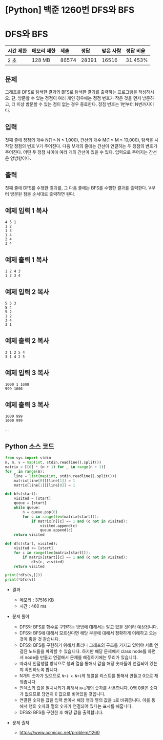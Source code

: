 # [Python] 백준 1260번 DFS와 BFS

# DFS와 BFS

| 시간 제한 | 메모리 제한 | 제출  | 정답  | 맞은 사람 | 정답 비율 |
| :-------- | :---------- | :---- | :---- | :-------- | :-------- |
| 2 초      | 128 MB      | 86574 | 28391 | 16516     | 31.453%   |

## 문제

그래프를 DFS로 탐색한 결과와 BFS로 탐색한 결과를 출력하는 프로그램을 작성하시오. 단, 방문할 수 있는 정점이 여러 개인 경우에는 정점 번호가 작은 것을 먼저 방문하고, 더 이상 방문할 수 있는 점이 없는 경우 종료한다. 정점 번호는 1번부터 N번까지이다.

## 입력

첫째 줄에 정점의 개수 N(1 ≤ N ≤ 1,000), 간선의 개수 M(1 ≤ M ≤ 10,000), 탐색을 시작할 정점의 번호 V가 주어진다. 다음 M개의 줄에는 간선이 연결하는 두 정점의 번호가 주어진다. 어떤 두 정점 사이에 여러 개의 간선이 있을 수 있다. 입력으로 주어지는 간선은 양방향이다.

## 출력

첫째 줄에 DFS를 수행한 결과를, 그 다음 줄에는 BFS를 수행한 결과를 출력한다. V부터 방문된 점을 순서대로 출력하면 된다.

## 예제 입력 1 복사

```
4 5 1
1 2
1 3
1 4
2 4
3 4
```

## 예제 출력 1 복사

```
1 2 4 3
1 2 3 4
```

## 예제 입력 2 복사

```
5 5 3
5 4
5 2
1 2
3 4
3 1
```

## 예제 출력 2 복사

```
3 1 2 5 4
3 1 4 2 5
```

## 예제 입력 3 복사

```
1000 1 1000
999 1000
```

## 예제 출력 3 복사

```
1000 999
1000 999
```

...

##  Python 소스 코드

```python
from sys import stdin
n, m, v = map(int, stdin.readline().split())
matrix = [[0] * (n + 1) for _ in range(n + 1)]
for _ in range(m):
    line = list(map(int, stdin.readline().split()))
    matrix[line[0]][line[1]] = 1
    matrix[line[1]][line[0]] = 1

def bfs(start):
    visited = [start]
    queue = [start]
    while queue:
        n = queue.pop(0)
        for c in range(len(matrix[start])):
            if matrix[n][c] == 1 and (c not in visited):
                visited.append(c)
                queue.append(c)
    return visited

def dfs(start, visited):
    visited += [start]
    for c in range(len(matrix[start])):
        if matrix[start][c] == 1 and (c not in visited):
            dfs(c, visited)
    return visited

print(*dfs(v,[]))
print(*bfs(v))
```

* 결과
  * 메모리 : 37516 KB
  * 시간 : 460 ms
* 문제 풀이
  * DFS와 BFS를 함수로 구현하는 방법에 대해서는 알고 있을 것이라 예상됩니다.
  * DFS와 BFS에 대해서 모르신다면 해당 부분에 대해서 정확하게 이해하고 오는 것이 좋을 것 같습니다.
  * DFS와 BFS를 구현하기 위해서 트리나 그래프의 구조를 가지고 있어야 서로 연결된 노드들을 파악할 수 있습니다. 하지만 해당 문제에서 class node를 하면서 node를 만들고 연결해서 문제를 해결하기에는 무리가 있습니다.
  * 따라서 인접행렬 방식으로 행과 열을 통해서 값을 해당 숫자들이 연결되어 있는지 확인하도록 합니다.
  * N개의 숫자가 있으므로 `N+1 x N+1`의 행렬을 리스트를 통해서 만들고 0으로 채워줍니다.
  *  인덱스와 값을 일치시키기 위해서 `N+1`개의 숫자를 사용합니다. 0행 0열은 숫자가 없으므로 당연히 0 값으로 비어있을 것입니다.
  * 연결된 숫자들 값을 입력 받아서 해당 행과 열의 값을 `1`로 바꿔줍니다. 이를 통해서 행의 숫자와 열의 숫자가 연결되어 있다는 표시를 해줍니다.
  * DFS와 BFS를 구현한 후 해당 값을 출력합니다.

* 문제 출처

  * https://www.acmicpc.net/problem/1260

    
